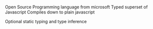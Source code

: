 Open Source Programming language from microsoft
Typed superset of Javascript
Compiles down to plain javascript

Optional static typing and type inference

